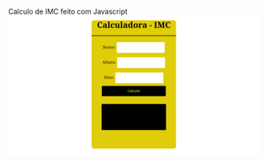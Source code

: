 Calculo de IMC feito com Javascript
![](https://github.com/JonathanSaan/calculo-de-IMC/blob/a2225bc1c35cbc26442143cf7b4cbc881411f1ee/Screenshot_2021-12-15-18-14-48-1.png)

